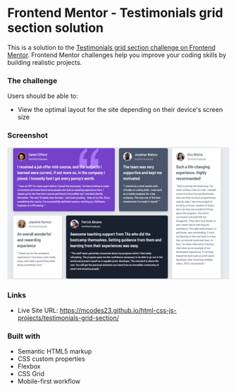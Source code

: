 # Frontend Mentor - Testimonials grid section solution

This is a solution to the [Testimonials grid section challenge on Frontend Mentor](https://www.frontendmentor.io/challenges/testimonials-grid-section-Nnw6J7Un7). Frontend Mentor challenges help you improve your coding skills by building realistic projects.

### The challenge

Users should be able to:

- View the optimal layout for the site depending on their device's screen size

### Screenshot

![](./images/image.png)

### Links

- Live Site URL: https://mcodes23.github.io/html-css-js-projects/testimonials-grid-section/

### Built with

- Semantic HTML5 markup
- CSS custom properties
- Flexbox
- CSS Grid
- Mobile-first workflow
